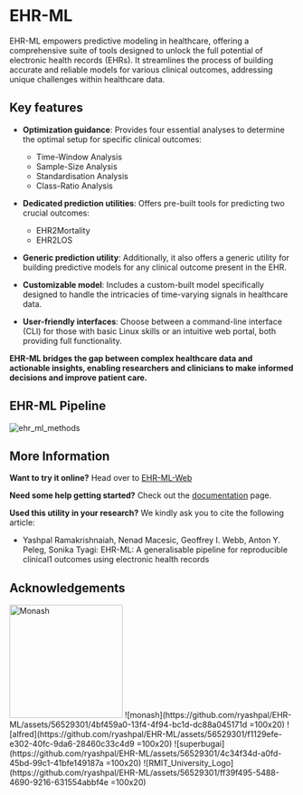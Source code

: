 # EHR-ML

EHR-ML empowers predictive modeling in healthcare, offering a comprehensive suite of tools designed to unlock the full potential of electronic health records (EHRs). It streamlines the process of building accurate and reliable models for various clinical outcomes, addressing unique challenges within healthcare data.

## Key features

* **Optimization guidance**: Provides four essential analyses to determine the optimal setup for specific clinical outcomes:
    * Time-Window Analysis
    * Sample-Size Analysis
    * Standardisation Analysis
    * Class-Ratio Analysis

* **Dedicated prediction utilities**: Offers pre-built tools for predicting two crucial outcomes:
    * EHR2Mortality
    * EHR2LOS

* **Generic prediction utility**: Additionally, it also offers a generic utility for building predictive models for any clinical outcome present in the EHR.

* **Customizable model**: Includes a custom-built model specifically designed to handle the intricacies of time-varying signals in healthcare data.

* **User-friendly interfaces**: Choose between a command-line interface (CLI) for those with basic Linux skills or an intuitive web portal, both providing full functionality.

**EHR-ML bridges the gap between complex healthcare data and actionable insights, enabling researchers and clinicians to make informed decisions and improve patient care.**

## EHR-ML Pipeline

![ehr_ml_methods](https://github.com/ryashpal/EHR-ML/assets/56529301/5f58046a-2cb2-46b9-846d-dae5eee17bba)

## More Information

**Want to try it online?** Head over to [EHR-ML-Web](http://superbugai.erc.monash.edu:8081/)

**Need some help getting started?** Check out the [documentation](https://ehr-ml-tutorials.readthedocs.io/en/latest/index.html) page.

**Used this utility in your research?** We kindly ask you to cite the following article:

* Yashpal Ramakrishnaiah, Nenad Macesic, Geoffrey I. Webb, Anton Y. Peleg, Sonika Tyagi: EHR-ML: A generalisable pipeline for reproducible clinical1
outcomes using electronic health records

## Acknowledgements

<img src="https://github.com/ryashpal/EHR-ML/assets/56529301/4bf459a0-13f4-4f94-bc1d-dc88a045171d" alt="Monash" width="200"/>
![monash](https://github.com/ryashpal/EHR-ML/assets/56529301/4bf459a0-13f4-4f94-bc1d-dc88a045171d =100x20)
![alfred](https://github.com/ryashpal/EHR-ML/assets/56529301/f1129efe-e302-40fc-9da6-28460c33c4d9 =100x20)
![superbugai](https://github.com/ryashpal/EHR-ML/assets/56529301/4c34f34d-a0fd-45bd-99c1-41bfe149187a =100x20)
![RMIT_University_Logo](https://github.com/ryashpal/EHR-ML/assets/56529301/ff39f495-5488-4690-9216-631554abbf4e =100x20)
